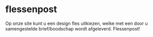 flessenpost
===========

Op onze site kunt u een design fles uitkiezen, welke met een door u samengestelde brief/boodschap wordt afgeleverd. Flessenpost!